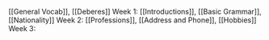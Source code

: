 [[General Vocab]], [[Deberes]]
Week 1: [[Introductions]], [[Basic Grammar]], [[Nationality]]
Week 2: [[Professions]], [[Address and Phone]], [[Hobbies]]
Week 3: 